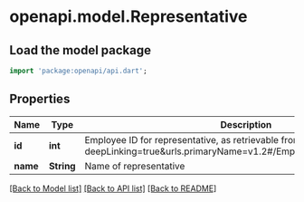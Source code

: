 # openapi.model.Representative

## Load the model package
```dart
import 'package:openapi/api.dart';
```

## Properties
Name | Type | Description | Notes
------------ | ------------- | ------------- | -------------
**id** | **int** | Employee ID for representative, as retrievable from <a href=\"?deepLinking=true&urls.primaryName=v1.2#/Employee/Get\">/api/Employee</a> | [optional] 
**name** | **String** | Name of representative | [optional] 

[[Back to Model list]](../README.md#documentation-for-models) [[Back to API list]](../README.md#documentation-for-api-endpoints) [[Back to README]](../README.md)


